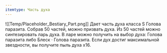 ```yaml
---
itemtype: Часть духа
---
```

![[Temp/Placeholder_Bestiary_Part.png]]
Дает часть духа класса S Голова паразита. Собрав 50 частей, можно призвать духа. Из 50 частей можно синтезировать ларь духа. В ларе можно получить на выбор духа: Голова паразита либо Блеск · Голова паразита. Если дух достиг максимальной звездности, вы получите пыль духа х16.
